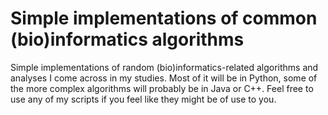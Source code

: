 # Simple implementations of common (bio)informatics algorithms

Simple implementations of random (bio)informatics-related algorithms and analyses I come across in my studies.
Most of it will be in Python, some of the more complex algorithms will probably be in Java or C++.
Feel free to use any of my scripts if you feel like they might be of use to you.